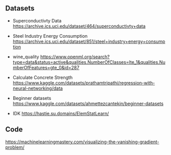 ## Datasets
- Superconductivty Data
https://archive.ics.uci.edu/dataset/464/superconductivty+data

- Steel Industry Energy Consumption
https://archive.ics.uci.edu/dataset/851/steel+industry+energy+consumption

- wine_quality
https://www.openml.org/search?type=data&status=active&qualities.NumberOfClasses=lte_1&qualities.NumberOfFeatures=gte_0&id=287

- Calculate Concrete Strength
https://www.kaggle.com/datasets/prathamtripathi/regression-with-neural-networking/data

- Beginner datasets
https://www.kaggle.com/datasets/ahmettezcantekin/beginner-datasets

- IDK https://hastie.su.domains/ElemStatLearn/


## Code

https://machinelearningmastery.com/visualizing-the-vanishing-gradient-problem/
